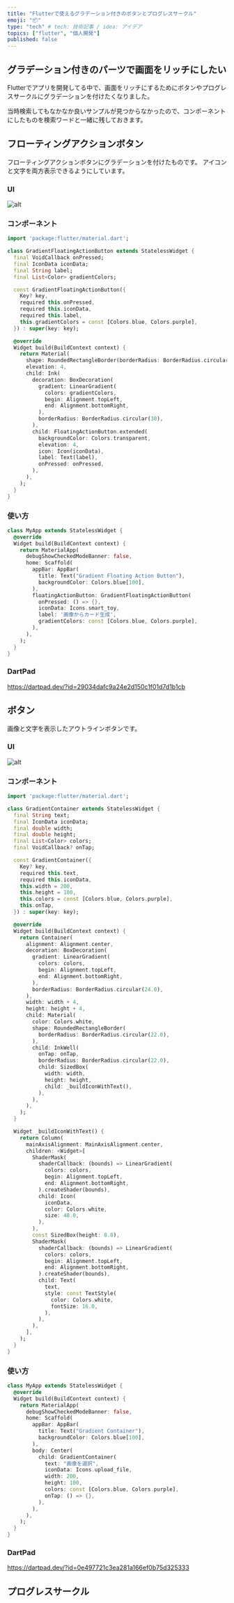 ```yaml
---
title: "Flutterで使えるグラデーション付きのボタンとプログレスサークル"
emoji: "📦"
type: "tech" # tech: 技術記事 / idea: アイデア
topics: ["flutter", "個人開発"]
published: false
---
```


## グラデーション付きのパーツで画面をリッチにしたい

Flutterでアプリを開発してる中で、画面をリッチにするためにボタンやプログレスサークルにグラデーションを付けたくなりました。

当時検索してもなかなか良いサンプルが見つからなかったので、コンポーネントにしたものを検索ワードと一緒に残しておきます。

## フローティングアクションボタン

フローティングアクションボタンにグラデーションを付けたものです。
アイコンと文字を両方表示できるようにしています。

### UI

![alt](https://raw.githubusercontent.com/kou72/zenn/main/image/gradient-floating-action-button.png)

### コンポーネント

```dart:lib/components/gradient_floating_action_button.dart
import 'package:flutter/material.dart';

class GradientFloatingActionButton extends StatelessWidget {
  final VoidCallback onPressed;
  final IconData iconData;
  final String label;
  final List<Color> gradientColors;

  const GradientFloatingActionButton({
    Key? key,
    required this.onPressed,
    required this.iconData,
    required this.label,
    this.gradientColors = const [Colors.blue, Colors.purple],
  }) : super(key: key);

  @override
  Widget build(BuildContext context) {
    return Material(
      shape: RoundedRectangleBorder(borderRadius: BorderRadius.circular(30)),
      elevation: 4,
      child: Ink(
        decoration: BoxDecoration(
          gradient: LinearGradient(
            colors: gradientColors,
            begin: Alignment.topLeft,
            end: Alignment.bottomRight,
          ),
          borderRadius: BorderRadius.circular(30),
        ),
        child: FloatingActionButton.extended(
          backgroundColor: Colors.transparent,
          elevation: 4,
          icon: Icon(iconData),
          label: Text(label),
          onPressed: onPressed,
        ),
      ),
    );
  }
}
```

### 使い方

```dart:lib/main.dart
class MyApp extends StatelessWidget {
  @override
  Widget build(BuildContext context) {
    return MaterialApp(
      debugShowCheckedModeBanner: false,
      home: Scaffold(
        appBar: AppBar(
          title: Text("Gradient Floating Action Button"),
          backgroundColor: Colors.blue[100],
        ),
        floatingActionButton: GradientFloatingActionButton(
          onPressed: () => {},
          iconData: Icons.smart_toy,
          label: '画像からカード生成',
          gradientColors: const [Colors.blue, Colors.purple],
        ),
      ),
    );
  }
}
```

### DartPad

https://dartpad.dev/?id=29034dafc9a24e2d150c1f01d7d1b1cb

## ボタン

画像と文字を表示したアウトラインボタンです。

### UI

![alt](https://raw.githubusercontent.com/kou72/zenn/main/image/gradient-container.png)

### コンポーネント

```dart:lib/components/gradient_container.dart
import 'package:flutter/material.dart';

class GradientContainer extends StatelessWidget {
  final String text;
  final IconData iconData;
  final double width;
  final double height;
  final List<Color> colors;
  final VoidCallback? onTap;

  const GradientContainer({
    Key? key,
    required this.text,
    required this.iconData,
    this.width = 200,
    this.height = 100,
    this.colors = const [Colors.blue, Colors.purple],
    this.onTap,
  }) : super(key: key);

  @override
  Widget build(BuildContext context) {
    return Container(
      alignment: Alignment.center,
      decoration: BoxDecoration(
        gradient: LinearGradient(
          colors: colors,
          begin: Alignment.topLeft,
          end: Alignment.bottomRight,
        ),
        borderRadius: BorderRadius.circular(24.0),
      ),
      width: width + 4,
      height: height + 4,
      child: Material(
        color: Colors.white,
        shape: RoundedRectangleBorder(
          borderRadius: BorderRadius.circular(22.0),
        ),
        child: InkWell(
          onTap: onTap,
          borderRadius: BorderRadius.circular(22.0),
          child: SizedBox(
            width: width,
            height: height,
            child: _buildIconWithText(),
          ),
        ),
      ),
    );
  }

  Widget _buildIconWithText() {
    return Column(
      mainAxisAlignment: MainAxisAlignment.center,
      children: <Widget>[
        ShaderMask(
          shaderCallback: (bounds) => LinearGradient(
            colors: colors,
            begin: Alignment.topLeft,
            end: Alignment.bottomRight,
          ).createShader(bounds),
          child: Icon(
            iconData,
            color: Colors.white,
            size: 48.0,
          ),
        ),
        const SizedBox(height: 8.0),
        ShaderMask(
          shaderCallback: (bounds) => LinearGradient(
            colors: colors,
            begin: Alignment.topLeft,
            end: Alignment.bottomRight,
          ).createShader(bounds),
          child: Text(
            text,
            style: const TextStyle(
              color: Colors.white,
              fontSize: 16.0,
            ),
          ),
        ),
      ],
    );
  }
}
```

### 使い方

```dart:lib/main.dart
class MyApp extends StatelessWidget {
  @override
  Widget build(BuildContext context) {
    return MaterialApp(
      debugShowCheckedModeBanner: false,
      home: Scaffold(
        appBar: AppBar(
          title: Text("Gradient Container"),
          backgroundColor: Colors.blue[100],
        ),
        body: Center(
          child: GradientContainer(
            text: "画像を選択",
            iconData: Icons.upload_file,
            width: 200,
            height: 100,
            colors: const [Colors.blue, Colors.purple],
            onTap: () => {},
          ),
        ),
      ),
    );
  }
}
```

### DartPad

https://dartpad.dev/?id=0e497721c3ea281a166ef0b75d325333

## プログレスサークル
